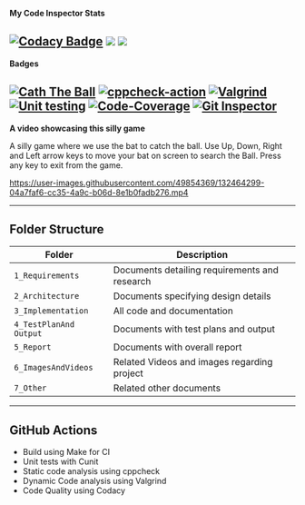 **My Code Inspector Stats**

[![Codacy Badge](https://app.codacy.com/project/badge/Grade/a3aa0fec792545378300fc0b7ab93bce)](https://www.codacy.com/gh/SHA160/STEPin_MiniProject_CatchTheBall/dashboard?utm_source=github.com&amp;utm_medium=referral&amp;utm_content=SHA160/STEPin_MiniProject_CatchTheBall&amp;utm_campaign=Badge_Grade)
<a>
<img src="https://www.code-inspector.com/project/28265/score/svg"> <img src="https://www.code-inspector.com/project/28265/status/svg">
</a>
----------------------------------------------------------------------------------------------------------------------------------------------------------------------------
**Badges**

[![Cath The Ball](https://github.com/SHA160/STEPin_MiniProject_CatchTheBall/actions/workflows/main.yml/badge.svg?branch=master)](https://github.com/SHA160/STEPin_MiniProject_CatchTheBall/actions/workflows/main.yml)
[![cppcheck-action](https://github.com/SHA160/STEPin_MiniProject_CatchTheBall/actions/workflows/cppcheck.yml/badge.svg)](https://github.com/SHA160/STEPin_MiniProject_CatchTheBall/actions/workflows/cppcheck.yml)
[![Valgrind](https://github.com/SHA160/STEPin_MiniProject_CatchTheBall/actions/workflows/Valgrind.yml/badge.svg)](https://github.com/SHA160/STEPin_MiniProject_CatchTheBall/actions/workflows/Valgrind.yml)
[![Unit testing](https://github.com/SHA160/STEPin_MiniProject_CatchTheBall/actions/workflows/unit-test.yml/badge.svg)](https://github.com/SHA160/STEPin_MiniProject_CatchTheBall/actions/workflows/unit-test.yml)
[![Code-Coverage](https://github.com/SHA160/STEPin_MiniProject_CatchTheBall/actions/workflows/coverage.yml/badge.svg)](https://github.com/SHA160/STEPin_MiniProject_CatchTheBall/actions/workflows/coverage.yml)
[![Git Inspector](https://github.com/SHA160/STEPin_MiniProject_CatchTheBall/actions/workflows/gitinspector.yml/badge.svg)](https://github.com/SHA160/STEPin_MiniProject_CatchTheBall/actions/workflows/gitinspector.yml)
----------------------------------------------------------------------------------------------------------------------------------------------------------------------------
**A video showcasing this silly game**

A silly game where we use the bat to catch the ball. Use Up, Down, Right and Left arrow keys to move your bat on screen to search the Ball. Press any key to exit from the game.



https://user-images.githubusercontent.com/49854369/132464299-04a7faf6-cc35-4a9c-b06d-8e1b0fadb276.mp4


----------------------------------------------------------------------------------------------------------------------------------------------------------------------------
## Folder Structure
Folder             | Description
-------------------| -----------------------------------------
`1_Requirements`   | Documents detailing requirements and research
`2_Architecture`         | Documents specifying design details
`3_Implementation` | All code and documentation
`4_TestPlanAnd Output`      | Documents with test plans and output
`5_Report`         | Documents with overall report
`6_ImagesAndVideos`| Related Videos and images regarding project
`7_Other`          | Related other documents
----------------------------------------------------------------------------------------------------------------------------------------------------------------------------
## GitHub Actions
* Build using Make for CI
* Unit tests with Cunit
* Static code analysis using cppcheck
* Dynamic Code analysis using Valgrind
* Code Quality using Codacy
